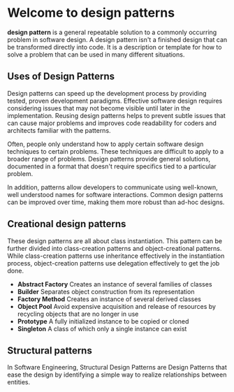 # Welcome to design patterns

**design pattern** is a general repeatable solution to a commonly occurring problem in software design. A design pattern isn't a finished design that can be transformed directly into code. It is a description or template for how to solve a problem that can be used in many different situations.

## Uses of Design Patterns

Design patterns can speed up the development process by providing tested, proven development paradigms. Effective software design requires considering issues that may not become visible until later in the implementation. Reusing design patterns helps to prevent subtle issues that can cause major problems and improves code readability for coders and architects familiar with the patterns.

Often, people only understand how to apply certain software design techniques to certain problems. These techniques are difficult to apply to a broader range of problems. Design patterns provide general solutions, documented in a format that doesn't require specifics tied to a particular problem.

In addition, patterns allow developers to communicate using well-known, well understood names for software interactions. Common design patterns can be improved over time, making them more robust than ad-hoc designs.

## Creational design patterns

These design patterns are all about class instantiation. This pattern can be further divided into class-creation patterns and object-creational patterns. While class-creation patterns use inheritance effectively in the instantiation process, object-creation patterns use delegation effectively to get the job done.

- **Abstract Factory**
 Creates an instance of several families of classes
- **Builder**
 Separates object construction from its representation
- **Factory Method**
 Creates an instance of several derived classes
- **Object Pool**
 Avoid expensive acquisition and release of resources by recycling objects that are no longer in use
- **Prototype**
 A fully initialized instance to be copied or cloned
- **Singleton**
 A class of which only a single instance can exist

## Structural patterns

In Software Engineering, Structural Design Patterns are Design Patterns that ease the design by identifying a simple way to realize relationships between entities.
